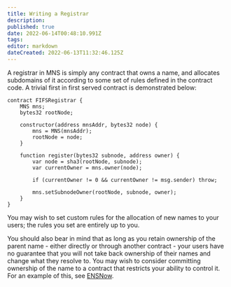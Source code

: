 ```yaml
---
title: Writing a Registrar
description: 
published: true
date: 2022-06-14T00:48:10.991Z
tags: 
editor: markdown
dateCreated: 2022-06-13T11:32:46.125Z
---
```


A registrar in MNS is simply any contract that owns a name, and allocates subdomains of it according to some set of rules defined in the contract code. A trivial first in first served contract is demonstrated below:

```
contract FIFSRegistrar {
    MNS mns;
    bytes32 rootNode;

    constructor(address mnsAddr, bytes32 node) {
        mns = MNS(mnsAddr);
        rootNode = node;
    }

    function register(bytes32 subnode, address owner) {
        var node = sha3(rootNode, subnode);
        var currentOwner = mns.owner(node);

        if (currentOwner != 0 && currentOwner != msg.sender) throw;

        mns.setSubnodeOwner(rootNode, subnode, owner);
    }
}
```

You may wish to set custom rules for the allocation of new names to your users; the rules you set are entirely up to you.

You should also bear in mind that as long as you retain ownership of the parent name - either directly or through another contract - your users have no guarantee that you will not take back ownership of their names and change what they resolve to. You may wish to consider committing ownership of the name to a contract that restricts your ability to control it. For an example of this, see [ENSNow](https://github.com/ensdomains/subdomain-registrar).